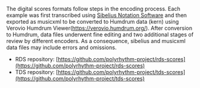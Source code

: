 The digital scores formats follow steps in the encoding process. Each example was first transcribed using [Sibelius Notation Software](https://www.avid.com/sibelius) and then exported as musicxml to be converted to Humdrum data (kern) using Verovio Humdrum Viewer(https://verovio.humdrum.org/). After conversion to Humdrum, data files underwent fine editing and two additional stages of review by different encoders. As a consequence, sibelius and musicxml data files may include errors and omissions.

* RDS repository: [https://github.com/polyrhythm-project/rds-scores](https://github.com/polyrhythm-project/rds-scores)
* TDS repository: [https://github.com/polyrhythm-project/tds-scores](https://github.com/polyrhythm-project/tds-scores)



